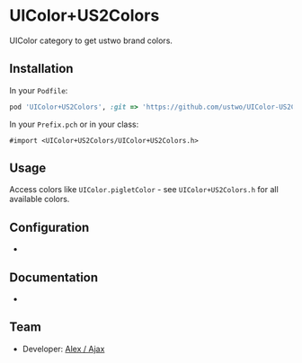 # UIColor+US2Colors

UIColor category to get ustwo brand colors.

## Installation

In your `Podfile`:

```ruby
pod 'UIColor+US2Colors', :git => 'https://github.com/ustwo/UIColor-US2Colors.git'
```

In your `Prefix.pch` or in your class:

```objc
#import <UIColor+US2Colors/UIColor+US2Colors.h>
```

## Usage

Access colors like `UIColor.pigletColor` - see `UIColor+US2Colors.h` for all available colors.


## Configuration

 -

## Documentation

 -

## Team

* Developer: [Alex / Ajax](https://github.com/KATT)
